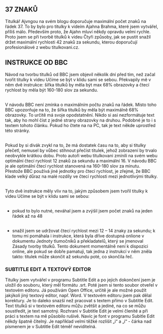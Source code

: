 ## 37 ZNAKŮ

Titulkář Ajvngou na svém blogu doporučuje maximální počet znaků na řádek 37. To by bylo pro titulky k videím Ajahna Brahma, které jsem vytvářel, příliš málo. Především proto, že Ajahn mluví někdy opravdu velmi rychle. Proto jsem se při tvorbě titulků k videu Čtyři způsoby, jak se pustit snažil držet maximální rychlosti 42 znaků za sekundu, kterou doporučují profesionálové z webu titulkovani.cz.

## INSTRUKCE OD BBC

Návod na tvorbu titulků od BBC jsem objevil několik dní před tím, než začal tvořit titulky k videu Učíme se být v klidu sami se sebou. Překvapily mě v něm dvě instrukce: šířka titulků by měla být max 68% obrazovky a čtecí rychlost by měla být 160-180 slov za sekundu. <br><br>

V návodu BBC není zmínka o maximálním počtu znaků na řádek. Místo toho BBC upozorňuje na to, že šířka titulků by měla být maximálně 68% obrazovky. To určitě má svoje opodstatnění. Nikdo si asi nezformátuje text tak, aby ho mohl číst z jedné strany obrazovky na druhou. Podobné je to i s textem tohoto článku. Pokud ho čtete na na PC, tak je text někde uprostřed této stránky. <br><br>

Pokud by si divák zvykl na to, že má dostatek času na to, aby si titulky přečetl, nemusel by vůbec stihnout přečíst titulek, jehož zobrazení by trvalo neobvykle krátkou dobu. Proto autoři webu titulkovani zmínili na svém webu optimální čtecí rychlost 12 znaků za sekundu a maximální 16. V návodu BBC je ale optimální čtecí rychlost stanovená na 160-180 slov za minutu. Přestože BBC používá jiné jednotky pro čtecí rychlost, je zřejmé, že BBC klade velký důraz na malé rozdíly ve čtecí rychlosti mezi jednotlivými titulky. <br><br>

Tyto dvě instrukce měly vliv na to, jakým způsobem jsem tvořil titulky k videu Učíme se být v klidu sami se sebou: <br><br>

- pokud to bylo nutné, neváhal jsem a zvýšil jsem počet znaků na jeden řádek až na 48<br><br>

- snažil jsem se udržovat čtecí rychlost mezi 12 – 14 znaky za sekundu; k tomu mi pomáhala i instrukce, která byla dříve dostupná onlione v dokumentu Jednoty tlumočníků a překladatelů, který se jmenoval Zásady tvorby titulků. Tento dokument momentálně není k dispozici online, ale pokud se dobře pamatuji, tak jedna z instrukcí v něm zněla takto: titulek může skončit až sekundu poté, co skončila řeč.

### SUBTITLE EDIT A TEXTOVÝ EDITOR

Titulky jsem vytvářel v programu Subtitle Edit a po jejich dokončení jsem je uložil do souboru, který měl formátu .srt. Poté jsem si tento soubor otveřel v textovém editoru. Já používám Open Office, určitě je ale možné použít jakýkoli jiný textový editor, např. Word.
V textovém editoru jsem pak dělal korektury. Je to daleko snazší než pracovat s textem přímo v Subtitle Edit. Text titulků si v textovém editoru můžu zvětšit a jediné, na co se můžu soustředit, je text samotný. Rozhraní v Subtitle Edit je velmi členité a při práci s textem na mě působilo rušivě. Navíc je font v programu Subitle Edit někdy špatně čitelný. Je například velmi těžké rozlišit „i“ a „í“ - čárka nad písmenem je v Subtitle Edit téměř neviditelná.
